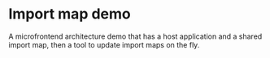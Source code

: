 # Import map demo 
A microfrontend architecture demo that has a host application and a shared import map, then a tool to update import maps on the fly.


